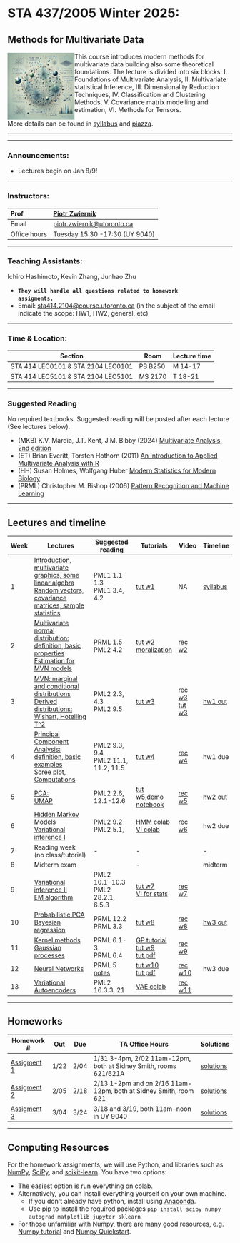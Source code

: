 # STA 437/2005  Winter 2025: 
## Methods for Multivariate Data


<img src="pics/cover.png" align="left" width="150"> This course introduces modern methods for multivariate data building also some theoretical foundations. The lecture is divided into six blocks: I. Foundations of Multivariate Analysis, II. Multivariate statistical Inference, III. Dimensionality Reduction Techniques, IV. Classification and Clustering Methods, V. Covariance matrix modelling and estimation, VI. Methods for Tensors.






More details can be found in [syllabus](syllabus/syllabus.pdf) and [piazza](https://piazza.com/utoronto.ca/winter2025/sta437).

***
***

### Announcements:

- Lectures begin on Jan 8/9!

***

### Instructors:

| Prof |  [Piotr Zwiernik](https://pzwiernik.github.io/) |
| :--- | :--- |
| Email | piotr.zwiernik@utoronto.ca |
| Office hours | Tuesday 15:30 -17:30 (UY 9040)|

***

### Teaching Assistants:
Ichiro Hashimoto, Kevin Zhang, Junhao Zhu 
- <code><b>They will handle all questions related to homework assigments.</b></code>
- Email: sta414.2104@course.utoronto.ca (in the subject of the email indicate the scope: HW1, HW2, general, etc)
  

***

### Time & Location:

| Section | Room | Lecture time| 
| --- | --- | --- | 
| STA 414 LEC0101 & STA 2104 LEC0101| PB B250 | M 14-17 | 
| STA 414 LEC5101 & STA 2104 LEC5101 | MS 2170 | T 18-21 | 


***

### Suggested Reading
No required textbooks. Suggested reading will be posted after each lecture (See lectures below).
* (MKB) K.V. Mardia, J.T. Kent, J.M. Bibby (2024) [Multivariate Analysis, 2nd edition](https://www.wiley.com/en-us/Multivariate+Analysis%2C+2nd+Edition-p-9781118738023)
* (ET) Brian Everitt, Torsten Hothorn (2011) [An Introduction to Applied Multivariate Analysis with R]()
* (HH) Susan Holmes, Wolfgang Huber [Modern Statistics for Modern Biology](https://web.stanford.edu/class/bios221/book/)
*	(PRML) Christopher M. Bishop (2006) [Pattern Recognition and Machine Learning](https://www.microsoft.com/en-us/research/people/cmbishop/prml-book/)
***

## Lectures and timeline

| Week | Lectures  | Suggested reading | Tutorials | Video | Timeline |
| --- |  --- | --- | --- | --- | --- | 
| 1 | [Introduction, multivariate graphics, some linear algebra<br/>Random vectors, covariance matrices, sample statistics]()  | PML1 1.1-1.3 <br/> PML1 3.4, 4.2  |  [tut w1](slides/w01/tut01/tut01.pdf) | NA | [syllabus](syllabus/syllabus.pdf) |
| 2 | [Multivariate normal distribution: definition, basic properties <br/> Estimation for MVN models]() | PRML 1.5 <br/> PML2 4.2 | [tut w2](slides/w02/tut02.pdf)<br> [moralization](https://web.mit.edu/jmn/www/6.034/d-separation.pdf) | [rec w2](https://play.library.utoronto.ca/watch/8c39adc740c86d722215471e42f531ed) | |
| 3 | [MVN: marginal and conditional distributions <br/> Derived distributions: Wishart, Hotelling T^2]()  | PML2 2.3, 4.3 <br/> PML2 9.5 | [tut w3](slides/w03/tut03/tut03.pdf) | [rec w3<br> tut w3](https://play.library.utoronto.ca/watch/66546780843e33cd00a9ef10752dbcf4) | [hw1 out](#homeworks)  |
| 4 | [Principal Component Analysis: definition, basic examples <br/> Scree plot, Computations](slides/w04/sld04new.pdf)    | PML2 9.3, 9.4 <br/> PML2 11.1, 11.2, 11.5 | [tut w4](slides/w04/tut04.pdf)  | [rec w4](https://play.library.utoronto.ca/watch/7bf82f9fa7a0d8f640faae5885a84b02)| hw1 due |
| 5 | [PCA: <br> UMAP]()   | PML2 2.6, 12.1-12.6  | [tut w5](slides/w05/tut5appendix.pdf),[demo](https://chi-feng.github.io/mcmc-demo/)<br> [notebook](slides/w05/tut5_MCMCex.ipynb)| [rec w5](https://play.library.utoronto.ca/watch/e5a8d315b82ef1308547d5200ecf68ae) | [hw2 out](#homeworks) |
| 6 | [Hidden Markov Models <br/> Variational inference I](slides/w06/sld06new.pdf)   | PML2 9.2 <br/> PML2 5.1, | [HMM colab](https://colab.research.google.com/github/probml/dynamax/blob/main/docs/notebooks/hmm/casino_hmm_inference.ipynb) <br> [VI colab](https://colab.research.google.com/drive/1FEWTchUwZn6ybL6q0Txcyc02L-FCTq9u) | [rec w6](https://play.library.utoronto.ca/watch/2ea8805d0a03842ea43c0fd625df1f4a)| hw2 due |
| 7 | Reading week <br/> (no class/tutorial)  | - | - | |- | 
| 8 | Midterm exam   |  | - | | midterm |
| 9 | [Variational inference II <br/> EM algorithm](slides/w09/sld09new.pdf)  | PML2 10.1-10.3<br> PML2 28.2.1, 6.5.3 | [tut w7](slides/w09/Tutorial9.pdf)<br> [VI for stats](https://arxiv.org/pdf/1601.00670.pdf)| [rec w7](https://play.library.utoronto.ca/watch/4b2799538733ba9885dd9777c0665916)| |
| 10 | [Probabilistic PCA <br/> Bayesian regression](slides/w10/sld10new.pdf) | PRML 12.2 <br/> PRML 3.3| [tut w8](slides/w10/Probabilistic_PCA_tutorial.ipynb) | [rec w8](https://play.library.utoronto.ca/watch/31138cdd501061003f31e727af8de70a)| [hw3 out](#homeworks) |
| 11 | [Kernel methods <br/> Gaussian processes](slides/w11/sld11new.pdf)  | PRML 6.1-3 <br/> PRML 6.4 |  [GP tutorial](https://scikit-learn.org/stable/modules/gaussian_process.html) <br/> [tut w9](slides/w11/Kernel_regression.ipynb) <br> [tut pdf](slides/w11/Kernel_regression.pdf) | [rec w9](https://play.library.utoronto.ca/watch/93f21ab9ee5af877c2a163d7d535f8a3)|  |
| 12 | [Neural Networks](slides/w12/sld12new.pdf)  | PRML 5<br>[notes](slides/w12/nn_notes.pdf) | [tut w10](slides/w12/nn_tutorial.ipynb) <br> [tut pdf](slides/w12/nn_tutorial.pdf) |  [rec w10](https://play.library.utoronto.ca/watch/a3638cb1c889a0f68aca741c0be213bf)| hw3 due |
| 13 |  [Variational Autoencoders](slides/w13/sld13new.pdf)  | PML2 16.3.3, 21 | [VAE colab](https://colab.research.google.com/github/smartgeometry-ucl/dl4g/blob/master/variational_autoencoder.ipynb) | [rec w11](https://play.library.utoronto.ca/watch/930bef80a3dd1e947424a4b1804b86fb) |  |

<!--
| 1 | [Introduction <br/> Probabilistic Models](slides/w01/sld01.pdf) | | PML1 1.1-1.3 <br/> PML1 3.4, 4.2  |  [tut w1](slides/w01/tut01/tut01.pdf) | [syllabus](syllabus/syllabus.pdf) |
| 2 | [Decision theory <br/> Directed Graphical Models](slides/w02/sld02.pdf) || PRML 1.5 <br/> PML2 4.2| [tut w2](slides/w02/tut02.pdf) | |
| 3 | [Markov Random Fields <br/> Exact inference](slides/w03/sld03.pdf) | | PML2 2.3, 4.3 <br/> PML2 9.5 | [tut w3](slides/w03/tut03/tut03.pdf) | [hw1 out](#homeworks)  |
| 4 | [Message passing](slides/w04/L4-1.pdf) <br/> [Monte Carlo Methods](slides/w04/L4-2.pdf) |   | PML2 9.3, 9.4 <br/> PML2 11.1, 11.2, 11.5 | [tut w4](slides/w04/T4.pdf) <br/> [bonus MP worksheet - tree](slides/w04/L4_sup_Mp_tree.pdf) <br/> [bonus MP worksheet - cycle](slides/w04/L4_sup_Mp_cycle.pdf)| hw1 due |
| 5 | [Sampling I <br/> Sampling II](slides/w05/sld05.pdf) | | PML2 2.6, 12.1-12.6  | [tut w5](slides/w05/tut05.pdf)<br/>[j-notebook](slides/w05/tut5.ipynb)| [hw2 out](#homeworks) |
| 6 | [Hidden Markov Models <br/> Variational inference I](slides/w06/sld06.pdf) |  | PML2 9.2 <br/> PML2 5.1, | [colab](https://colab.research.google.com/drive/1CZbpGvV54lQmH3-nFlsw1qmPGkBY42kg?usp=sharing) | hw2 due |
| 7 | Reading week <br/> (no class/tutorial) | - | - | - |- | 
| 8 | [Midterm exam](notes/midterm.md) |  | [practice midterm](midterm/prac-mid.pdf) <br/> [solutions](midterm/prac-mid-sols.pdf) | - | midterm |
| 9 | [Variational inference II <br/> EM algorithm](slides/w09/sld09.pdf) |[rec w9](https://play.library.utoronto.ca/watch/4cbf194fe2446fc3e513748cc76b8e72) |[Blei's notes](https://www.cs.princeton.edu/courses/archive/fall11/cos597C/lectures/variational-inference-i.pdf) <br/> PML2 10.1-10.2 <br/> PML1 3.5.1, 8.7.2-8.7.3 | [tut w9](slides/w09/Tutorial9.pdf)| |
| 10 | [Probabilistic PCA <br/> Bayesian regression](slides/w10/sld10.pdf) | [rec w10](https://play.library.utoronto.ca/watch/7153bd6cac5cefe01691120748968f3d)| PRML 12.2 <br/> PRML 3.3|[tut w10](slides/w10/Probabilistic_PCA_tutorial.ipynb) | [hw3 out](#homeworks) |
| 11 | [Kernel methods <br/> Gaussian processes](slides/w12/sld12.pdf) |[rec w11](https://play.library.utoronto.ca/watch/70f79d046490dd50e484e32cf712c44f) | PRML 6.1-3 <br/> PRML 6.4 |[GP tutorial](https://scikit-learn.org/stable/modules/gaussian_process.html) <br/> [tut w11](slides/w12/Kernel_regression.ipynb) |  |
| 12 | [Neural Networks](slides/w11/lec11.pdf) | [rec w12](https://play.library.utoronto.ca/watch/a46f849c286d3d2cff963e1794a078a0) | [notes](slides/w11/nn_notes.pdf) | [NN tutorial](https://colab.research.google.com/drive/1pDBm1RRTFHcs8bmn23fM0Qc8HoTFfdGd?usp=sharing) | hw3 due |
| 13 |  [Diffusion models](./slides/w13/L13-1.pdf) <br/> Final exam review | [rec w13](https://play.library.utoronto.ca/watch/41808a0f0e925ccb1045fa38f2b6ca84) | [more detailed diffusion blog](https://lilianweng.github.io/posts/2021-07-11-diffusion-models) | - |  |
-->

***

## Homeworks

| Homework # | Out | Due | TA Office Hours | Solutions |
| --- | --- | --- | --- | --- |
|[Assigment 1](https://colab.research.google.com/drive/1wZYgVqb_qEZkHfcsw4EHCW85wVUsVT1s?usp=sharing) |1/22 |2/04 | 1/31 3-4pm, 2/02 11am-12pm, both at Sidney Smith, rooms 621/621A| [solutions](./hw/hw1/STA414_2024_HW1_Answers.pdf)|
|[Assigment 2](https://colab.research.google.com/drive/1CrlCXFbOf18Hj70H6kOlQIXJc1RciC6r?usp=sharing) |2/05 |2/18 |2/13 1-2pm and on 2/16 11am-12pm, both at Sidney Smith, room 621 |[solutions](./hw/hw2/STA414_2024_Assignment_2_Solution.pdf) |
|[Assigment 3](https://colab.research.google.com/drive/139glMCWwqZa8ZnhBm7qwC6H6r538U7r-?usp=sharing) |3/04 |3/24 | 3/18 and 3/19, both 11am-noon in UY 9040 | [solutions](./hw/hw3/STA414_2024_Assignment_3_Solutions.pdf) |




<!--
| [Homework 1](https://colab.research.google.com/drive/1Msbbvdx7ivAChhyjAy6fhjir3ZWUNVQe?usp=sharing) | 1/23| 2/05 | 1/30 & 2/01, 12:30-13:30 at Hydro 9013 |
| [Homework 2](https://colab.research.google.com/drive/178-P4pDvM4dLWcY3Gg6h4pSe51WBqn97?usp=sharing) | 2/06| 2/19 | 2/14 & 2/15 14-15 online [link](https://utoronto-my.sharepoint.com/:u:/g/personal/ma_erdogdu_utoronto_ca/EeHKYOwa7SlKodnwTIE_AbABEZGxvdiYF3iT0Bjk5IgE8Q?e=1HWA1p) |
| [Homework 3](https://colab.research.google.com/drive/1eIWqYbkrPbwy4YAG68XpsGt9YFoeaxTP?usp=sharing) | 3/09| 3/27 | 3/22 & 3/23, 13-14 at UY9040 |
-->


***

## Computing Resources
For the homework assignments, we will use Python, and libraries such as [NumPy](https://numpy.org/), [SciPy](https://www.scipy.org/), and [scikit-learn](https://scikit-learn.org/stable/). You have two options:

* The easiest option is run everything on colab.
* Alternatively, you can install everything yourself on your own machine.
   * If you don't already have python, install using [Anaconda](https://www.anaconda.com/distribution/).
   * Use pip to install the required packages
   `pip install scipy numpy autograd matplotlib jupyter sklearn`
* For those unfamiliar with Numpy, there are many good resources, e.g. [Numpy tutorial](https://realpython.com/numpy-tutorial/) and [Numpy Quickstart](https://numpy.org/devdocs/user/quickstart.html).
